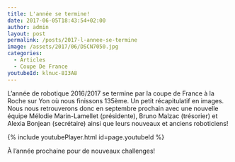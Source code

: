 ```yaml
---
title: L'année se termine!
date: 2017-06-05T18:43:54+02:00
author: admin
layout: post
permalink: /posts/2017-l-annee-se-termine
image: /assets/2017/06/DSCN7050.jpg
categories:
  - Articles
  - Coupe De France
youtubeId: klnuc-8I3A8
---
```

L’année de robotique 2016/2017 se termine par la coupe de France à la Roche sur Yon où nous finissons 135ème. Un petit récapitulatif en images.
Nous nous retrouverons donc en septembre prochain avec une nouvelle équipe Mélodie Marin-Lamellet (présidente), Bruno Malzac (trésorier) et Alexia Bonjean (secrétaire) ainsi que leurs nouveaux et anciens roboticiens!

{% include youtubePlayer.html id=page.youtubeId %}

À l’année prochaine pour de nouveaux challenges!
